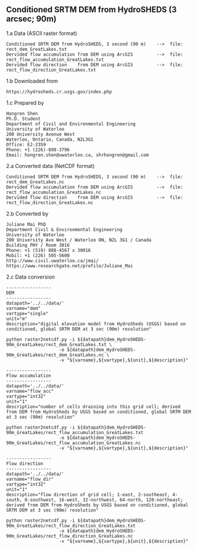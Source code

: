 ## Conditioned SRTM DEM from HydroSHEDS (3 arcsec; 90m)

1.a Data (ASCII raster format)

    Conditioned SRTM DEM from HydroSHEDS, 3 second (90 m)    -->  file: rect_dem_GreatLakes.txt
    Dervided flow accumulation from DEM using ArcGIS         -->  file: rect_flow_accumulation_GreatLakes.txt
    Dervided flow direction    from DEM using ArcGIS         -->  file: rect_flow_direction_GreatLakes.txt

1.b Downloaded from

    https://hydrosheds.cr.usgs.gov/index.php

1.c Prepared by

    Hongren Shen 
    Ph.D. Student
    Department of Civil and Environmental Engineering 
    University of Waterloo 
    200 University Avenue West 
    Waterloo, Ontario, Canada, N2L3G1 
    Office: E2-2359
    Phone: +1 (226)-899-3796 
    Email: hongren.shen@uwaterloo.ca, shrhongren@gmail.com

2.a Converted data (NetCDF format)

    Conditioned SRTM DEM from HydroSHEDS, 3 second (90 m)    -->  file: rect_dem_GreatLakes.nc
    Dervided flow accumulation from DEM using ArcGIS         -->  file: rect_flow_accumulation_GreatLakes.nc
    Dervided flow direction    from DEM using ArcGIS         -->  file: rect_flow_direction_GreatLakes.nc

2.b Converted by

    Juliane Mai PhD
    Department Civil & Environmental Engineering
    University of Waterloo
    200 University Ave West / Waterloo ON, N2L 3G1 / Canada
    Building PHY / Room 3016
    Phone: +1 (519) 888-4567 x 30016
    Mobil: +1 (226) 505-5600
    http://www.civil.uwaterloo.ca/jmai/
    https://www.researchgate.net/profile/Juliane_Mai

2.c Data conversion

    -----------------
    DEM
    -----------------
	datapath='../../data/'
    varname="dem"
    vartype="single"
    unit="m"
    description="digital elevation model from HydroSheds (USGS) based on conditioned, global SRTM DEM at 3 sec (90m) resolution"

    python raster2netcdf.py -i ${datapath}dem_HydroSHEDS-90m_GreatLakes/rect_dem_GreatLakes.txt \
		     	        -o ${datapath}dem_HydroSHEDS-90m_GreatLakes/rect_dem_GreatLakes.nc \
		     	        -v "${varname},${vartype},${unit},${description}"

    -----------------
    Flow accumulation
    -----------------
	datapath='../../data/'
    varname="flow_acc"
    vartype="int32"
    unit="1"
    description="number of cells draining into this grid cell; derived from DEM from HydroSheds by USGS based on conditioned, global SRTM DEM at 3 sec (90m) resolution"

    python raster2netcdf.py -i ${datapath}dem_HydroSHEDS-90m_GreatLakes/rect_flow_accumulation_GreatLakes.txt
		     	        -o ${datapath}dem_HydroSHEDS-90m_GreatLakes/rect_flow_accumulation_GreatLakes.nc
		     	        -v "${varname},${vartype},${unit},${description}"

    -----------------
    Flow direction
    -----------------
	datapath='../../data/'
    varname="flow_dir"
    vartype="int32"
    unit="1"
    description="flow direction of grid cell; 1-east, 2-southeast, 4-south, 8-southwest, 16-west, 32-northwest, 64-north, 128-northeast; derived from DEM from HydroSheds by USGS based on conditioned, global SRTM DEM at 3 sec (90m) resolution"

    python raster2netcdf.py -i ${datapath}dem_HydroSHEDS-90m_GreatLakes/rect_flow_direction_GreatLakes.txt
		     	        -o ${datapath}dem_HydroSHEDS-90m_GreatLakes/rect_flow_direction_GreatLakes.nc
		     	        -v "${varname},${vartype},${unit},${description}"
